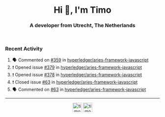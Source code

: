 <h1 align="center">Hi 👋, I'm Timo</h1>
<h3 align="center">A developer from Utrecht, The Netherlands</h3>
<br/>
<!-- https://github.com/rahuldkjain/github-profile-readme-generator --!>

<!--  <p align="left"><img src="https://github-readme-stats.vercel.app/api?username=timoglastra&show_icons=true&count_private=true&" alt="timoglastra" /></p> --!>

<!--
Github language stats
<p align="left"><img src="https://github-readme-stats.vercel.app/api/top-langs/?username=timoglastra&layout=compact" alt="timoglastra" /><p>
-->

<!-- Codestats language stats -->
<!-- <p align="left"><img src="https://codestats-readme.vercel.app/api/top-langs/?username=timoglastra&layout=compact&language_count=12" alt="timoglastra" /><p>    --!>
  
<h3>Recent Activity</h3>

<!--START_SECTION:activity-->
1. 🗣 Commented on [#359](https://github.com/hyperledger/aries-framework-javascript/issues/359) in [hyperledger/aries-framework-javascript](https://github.com/hyperledger/aries-framework-javascript)
2. ❗️ Opened issue [#379](https://github.com/hyperledger/aries-framework-javascript/issues/379) in [hyperledger/aries-framework-javascript](https://github.com/hyperledger/aries-framework-javascript)
3. ❗️ Opened issue [#378](https://github.com/hyperledger/aries-framework-javascript/issues/378) in [hyperledger/aries-framework-javascript](https://github.com/hyperledger/aries-framework-javascript)
4. ❗️ Closed issue [#63](https://github.com/hyperledger/aries-framework-javascript/issues/63) in [hyperledger/aries-framework-javascript](https://github.com/hyperledger/aries-framework-javascript)
5. 🗣 Commented on [#63](https://github.com/hyperledger/aries-framework-javascript/issues/63) in [hyperledger/aries-framework-javascript](https://github.com/hyperledger/aries-framework-javascript)
<!--END_SECTION:activity-->

---

<p align="center">
<a href="https://twitter.com/timoglastra" target="blank"><img align="center" src="https://cdn.jsdelivr.net/npm/simple-icons@3.0.1/icons/twitter.svg" alt="timoglastra" height="30" width="30" /></a>
<a href="https://linkedin.com/in/timoglastra" target="blank"><img align="center" src="https://cdn.jsdelivr.net/npm/simple-icons@3.0.1/icons/linkedin.svg" alt="timoglastra" height="30" width="30" /></a>
</p>



